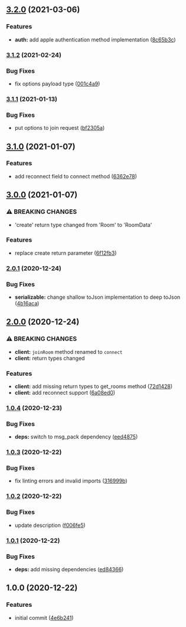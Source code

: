 ## [3.2.0](https://github.com/rIIh/magx_dart_client/compare/v3.1.2...v3.2.0) (2021-03-06)


### Features

* **auth:** add apple authentication method implementation ([8c65b3c](https://github.com/rIIh/magx_dart_client/commit/8c65b3c43f1382725b60d58e49b205af5486dc2a))

### [3.1.2](https://github.com/rIIh/magx_dart_client/compare/v3.1.1...v3.1.2) (2021-02-24)


### Bug Fixes

* fix options payload type ([001c4a9](https://github.com/rIIh/magx_dart_client/commit/001c4a9c135162319ec65570795bce7dd480b8e3))

### [3.1.1](https://github.com/rIIh/magx_dart_client/compare/v3.1.0...v3.1.1) (2021-01-13)


### Bug Fixes

* put options to join request ([bf2305a](https://github.com/rIIh/magx_dart_client/commit/bf2305a8f35cc3ea3d5843a8c68ecec8383692d8))

## [3.1.0](https://github.com/rIIh/magx_dart_client/compare/v3.0.0...v3.1.0) (2021-01-07)


### Features

* add reconnect field to connect method ([6362e78](https://github.com/rIIh/magx_dart_client/commit/6362e78724f0ea918906ef008baee5654ef60551))

## [3.0.0](https://github.com/rIIh/magx_dart_client/compare/v2.0.1...v3.0.0) (2021-01-07)


### ⚠ BREAKING CHANGES

* 'create' return type changed from 'Room' to 'RoomData'

### Features

* replace create return parameter ([6f12fb3](https://github.com/rIIh/magx_dart_client/commit/6f12fb302768c3152a79a672aea2da3f92e2579a))

### [2.0.1](https://github.com/rIIh/magx_dart_client/compare/v2.0.0...v2.0.1) (2020-12-24)


### Bug Fixes

* **serializable:** change shallow toJson implementation to deep toJson ([4b16aca](https://github.com/rIIh/magx_dart_client/commit/4b16aca73495920997b986810e89feec984b9598))

## [2.0.0](https://github.com/rIIh/magx_dart_client/compare/v1.0.4...v2.0.0) (2020-12-24)


### ⚠ BREAKING CHANGES

* **client:** `joinRoom` method renamed to `connect`
* **client:** return types changed

### Features

* **client:** add missing return types to get_rooms method ([72d1428](https://github.com/rIIh/magx_dart_client/commit/72d1428e733bd43d17bcbb4f5f8cae42df07b7c1))
* **client:** add reconnect support ([6a08ed0](https://github.com/rIIh/magx_dart_client/commit/6a08ed0455e00edc309b9f2b514fe851ebfddcae))

### [1.0.4](https://github.com/rIIh/magx_dart_client/compare/v1.0.3...v1.0.4) (2020-12-23)


### Bug Fixes

* **deps:** switch to msg_pack dependency ([eed4875](https://github.com/rIIh/magx_dart_client/commit/eed4875a3ca7da640ddf8693022272efea0c2151))

### [1.0.3](https://github.com/rIIh/magx_dart_client/compare/v1.0.2...v1.0.3) (2020-12-22)


### Bug Fixes

* fix linting errors and invalid imports ([316999b](https://github.com/rIIh/magx_dart_client/commit/316999bd7fac717d16e696729e8c6c6fd48c2f28))

### [1.0.2](https://github.com/rIIh/magx_dart_client/compare/v1.0.1...v1.0.2) (2020-12-22)


### Bug Fixes

* update description ([f006fe5](https://github.com/rIIh/magx_dart_client/commit/f006fe5f649425a5d26e628838079bb29699da42))

### [1.0.1](https://github.com/rIIh/magx_dart_client/compare/v1.0.0...v1.0.1) (2020-12-22)


### Bug Fixes

* **deps:** add missing dependencies ([ed84366](https://github.com/rIIh/magx_dart_client/commit/ed843666c128e041dd42ab39d2c08f97f9252037))

## 1.0.0 (2020-12-22)


### Features

* initial commit ([4e6b241](https://github.com/rIIh/magx_dart_client/commit/4e6b241d0b3c22c02e3043a2910adde3d772a310))
